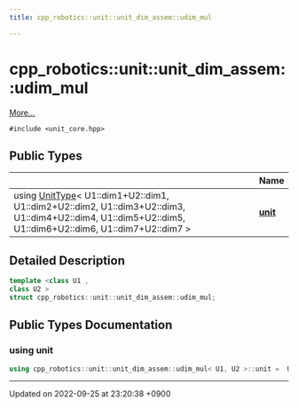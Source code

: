 ```yaml
---
title: cpp_robotics::unit::unit_dim_assem::udim_mul

---
```


# cpp_robotics::unit::unit_dim_assem::udim_mul



 [More...](#detailed-description)


`#include <unit_core.hpp>`

## Public Types

|                | Name           |
| -------------- | -------------- |
| using [UnitType](/cpp_robotics/doxybook/Classes/structcpp__robotics_1_1unit_1_1UnitType/)< U1::dim1+U2::dim1, U1::dim2+U2::dim2, U1::dim3+U2::dim3, U1::dim4+U2::dim4, U1::dim5+U2::dim5, U1::dim6+U2::dim6, U1::dim7+U2::dim7 > | **[unit](/cpp_robotics/doxybook/Classes/structcpp__robotics_1_1unit_1_1unit__dim__assem_1_1udim__mul/#using-unit)**  |

## Detailed Description

```cpp
template <class U1 ,
class U2 >
struct cpp_robotics::unit::unit_dim_assem::udim_mul;
```

## Public Types Documentation

### using unit

```cpp
using cpp_robotics::unit::unit_dim_assem::udim_mul< U1, U2 >::unit =  UnitType< U1::dim1 + U2::dim1, U1::dim2 + U2::dim2, U1::dim3 + U2::dim3, U1::dim4 + U2::dim4, U1::dim5 + U2::dim5, U1::dim6 + U2::dim6, U1::dim7 + U2::dim7>;
```


-------------------------------

Updated on 2022-09-25 at 23:20:38 +0900